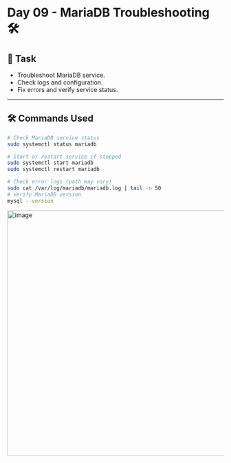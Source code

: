 # Day 09 - MariaDB Troubleshooting 🛠️

## 📌 Task
- Troubleshoot MariaDB service.
- Check logs and configuration.
- Fix errors and verify service status.

---

## 🛠️ Commands Used
```bash
# Check MariaDB service status
sudo systemctl status mariadb

# Start or restart service if stopped
sudo systemctl start mariadb
sudo systemctl restart mariadb

# Check error logs (path may vary)
sudo cat /var/log/mariadb/mariadb.log | tail -n 50
# Verify MariaDB version
mysql --version
```
<img width="1085" height="571" alt="image" src="https://github.com/user-attachments/assets/c777072c-bfc7-4469-b28f-e225014aef0b" />
